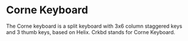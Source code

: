 # Corne Keyboard

The Corne keyboard is a split keyboard with 3x6 column staggered keys and 3 thumb keys, based on Helix. Crkbd stands for Corne Keyboard.
